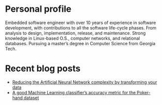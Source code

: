 # Personal profile

Embedded software engineer with over 10 years of experience in software development,
with contributions to all the software life-cycle phases. From analysis to design,
implementation, release, and maintenance. Strong knowledge in Linux-based O.S.,
computer networks, and relational databases. Pursuing a master’s degree in Computer
Science from Georgia Tech.

# Recent blog posts

- [Reducing the Artificial Neural Network complexity by transforming your data][blog-ml-pokerhand-transformation]
- [A good Machine Learning classifier’s accuracy metric for the Poker-hand dataset][blog-ml-pokerhand-metric]

<!-- Links -->

[blog-ml-pokerhand-metric]: https://medium.com/@walintonc/a-good-machine-learning-classifiers-accuracy-metric-for-the-poker-hand-dataset-44cc3456b66d
[blog-ml-pokerhand-transformation]: https://medium.com/@walintonc/reducing-the-artificial-neural-network-complexity-by-transforming-your-data-37ff50d94562
